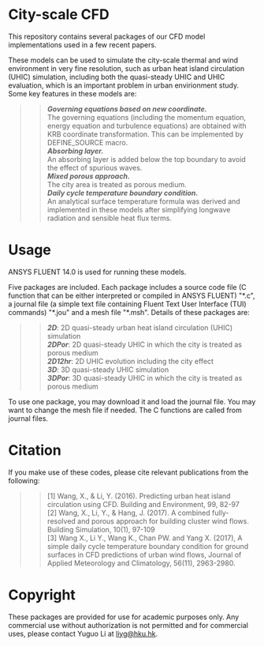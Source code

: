 City-scale CFD
===
This repository contains several packages of our CFD model implementations used in a few recent papers.

These models can be used to simulate the city-scale thermal and wind environment in very fine resolution, such as urban heat island circulation (UHIC) simulation, including both the quasi-steady UHIC and UHIC evaluation, which is an important problem in urban envirionment study. Some key features in these models are:
>>***Governing equations based on new coordinate.***<br>
The governing equations (including the momentum equation, energy equation and turbulence equations) are obtained with KRB coordinate transformation. This can be implemented by DEFINE_SOURCE macro.<br>
>>***Absorbing layer.***<br>
An absorbing layer is added below the top boundary to avoid the effect of spurious waves.<br>
>>***Mixed porous approach.***<br>
The city area is treated as porous medium.<br>
>>***Daily cycle temperature boundary condition.***<br>
An analytical surface temperature formula was derived and implemented in these models after simplifying longwave radiation and sensible heat flux terms.

Usage
===
ANSYS FLUENT 14.0 is used for running these models.

Five packages are included. Each package includes a source code file (C function that can be either interpreted or compiled in ANSYS FLUENT) "\*.c", a journal file (a simple text file containing Fluent Text User Interface (TUI) commands) "\*.jou" and a mesh file "\*.msh". Details of these packages are:<br>
>>***2D***:     2D quasi-steady urban heat island circulation (UHIC) simulation<br>
>>***2DPor***:  2D quasi-steady UHIC in which the city is treated as porous medium<br>
>>***2D12hr***: 2D UHIC evolution including the city effect<br>
>>***3D***:     3D quasi-steady UHIC simulation<br>
>>***3DPor***:  3D quasi-steady UHIC in which the city is treated as porous medium

To use one package, you may download it and load the journal file. You may want to change the mesh file if needed. The C functions are called from journal files.  

Citation
===
If you make use of these codes, please cite relevant publications from the following:

  >>[1] Wang, X., & Li, Y. (2016). Predicting urban heat island circulation using CFD. Building and Environment, 99, 82-97<br>
  >>[2] Wang, X., Li, Y., & Hang, J. (2017). A combined fully-resolved and porous approach for building cluster wind flows. Building Simulation, 10(1), 97-109<br>
  >>[3] Wang X., Li Y., Wang K., Chan PW. and Yang X. (2017), A simple daily cycle temperature boundary condition for ground surfaces in CFD predictions of urban wind flows, Journal of Applied Meteorology and Climatology, 56(11), 2963-2980.

Copyright
===
These packages are provided for use for academic purposes only. Any commercial use without authorization is not permitted and for commercial uses, please contact Yuguo Li at liyg@hku.hk.
